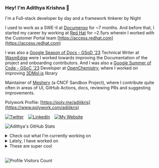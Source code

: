 ### Hey! I'm Adithya Krishna 👋
I'm a Full-stack developer by day and a framework tinkerer by Night
  
I used to work as a SWE-II at [Documenso](https://documenso.com) for ~7 months. And before that, I started my career by working at [Red Hat](https://redhat.com) for ~2.5yrs wherein I worked with the Customer Portal team [https://access.redhat.com](https://access.redhat.com)

I was also a [Google Season of Docs - GSoD '23](https://developers.google.com/season-of-docs) Technical Writer at [WasmEdge](https://github.com/WasmEdge) were I worked towards improving the Documentation of the project and onboarding contributors. And I was also a [Google Summer of Code - GSoC '23](https://summerofcode.withgoogle.com/) Developer at [OpenChemistry](https://openchemistry.org), where I worked on improving [3DMol.js](https://github.com/3dmol/3Dmol.js) library

Maintainer of [Meshery](https://github.com/meshery) (a CNCF Sandbox Project), where I contribute quite often in areas of UI, GitHub Actions, docs, reviewing PRs and suggesting improvements.

Polywork Profile: [https://poly.me/adiiikris](https://www.polywork.com/adiiikris)

[![Twitter](https://img.shields.io/badge/-@adii_kris-%231DA1F2?style=for-the-badge&logo=twitter&logoColor=ffffff)](https:/twitter.adikris.in) &ensp;
[![LinkedIn](https://img.shields.io/badge/-Adithya%20Krishna-%230A67C3?style=for-the-badge&logo=linkedin&logoColor=ffffff)](https://linkedin.adikris.in/) &ensp;
[![My Website](https://img.shields.io/badge/-My%20Website-%230A67C3?style=for-the-badge)](https://adikris.in/)



![Adithya's GitHub Stats](https://github-readme-stats.vercel.app/api?username=adithyaakrishna&show_icons=true&hide_border=true&title_color=fff&icon_color=79ff97&text_color=9f9f9f&bg_color=151515)


<details>
  <summary>Check out what I'm currently working on</summary>
  
  - [tensorlakeai/indexify](https://github.com/tensorlakeai/indexify) - A realtime serving engine for Data-Intensive Generative AI Applications (today)
  - [adithyaakrishna/blog](https://github.com/adithyaakrishna/blog) - My Memoirs (3 days ago)
  - [adithyaakrishna/devdas](https://github.com/adithyaakrishna/devdas) - A VSCode extension to remind you to reply and like your girl&#39;s tweets (4 days ago)
  - [reclaimprotocol/reclaim-substrate-sdk](https://github.com/reclaimprotocol/reclaim-substrate-sdk) -  (1 week ago)
  - [reclaimprotocol/reclaim-flutter-sdk](https://github.com/reclaimprotocol/reclaim-flutter-sdk) - Flutter SDK for easy integration of Reclaim Protocol that enables authenticated web data export via HTTPS and zero-knowledge proofs (1 week ago)
</details>

<details>
  <summary>Lately, I have worked on</summary>
  
  - [feat: added ui for the task logs](https://github.com/tensorlakeai/indexify/pull/970) on [tensorlakeai/indexify](https://github.com/tensorlakeai/indexify) (1 day ago)
  - [feat: fix typo and update gif to use lazy load](https://github.com/tensorlakeai/indexify/pull/965) on [tensorlakeai/indexify](https://github.com/tensorlakeai/indexify) (3 days ago)
</details>

<details>
  <summary>These are super cool</summary>
  
  - [sinclairzx81/typebox](https://github.com/sinclairzx81/typebox) - Json Schema Type Builder with Static Type Resolution for TypeScript (1 day ago)
  - [imnz730/LUTs](https://github.com/imnz730/LUTs) - Look Up Table (LUT) informations that you may need for color managements when editing. (1 week ago)
  - [instantdb/instant](https://github.com/instantdb/instant) - Instant is a modern Firebase. We make you productive by giving your frontend a real-time database. (2 weeks ago)
  - [janishar/nodejs-backend-architecture-typescript](https://github.com/janishar/nodejs-backend-architecture-typescript) - Node.js Backend Architecture Typescript - Learn to build a backend server for production ready blogging platform like Medium and FreeCodeCamp. Main Features: Role based, Express.js, Mongoose, Redis, Mongodb, Joi, Docker, JWT, Unit Tests, Integration Tests. (2 weeks ago)
  - [tensorlakeai/inkwell](https://github.com/tensorlakeai/inkwell) - Modular Python library for PDF information extraction using state-of-the-art Vision Language Models and layout understanding. Customizable pipelines for diverse document layouts. (2 weeks ago)
</details>

<br> 

![Profile Visitors Count](https://profile-counter.glitch.me/adithyaakrishna/count.svg)
